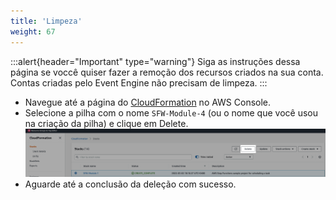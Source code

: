 ```yaml
---
title: 'Limpeza'
weight: 67
---
```


:::alert{header="Important" type="warning"}
Siga as instruções dessa página se voccê quiser fazer a remoção dos recursos criados na sua conta. Contas criadas pelo Event Engine não precisam de limpeza.
:::

- Navegue até a página do [CloudFormation](https://console.aws.amazon.com/cloudformation/home) no AWS Console.
- Selecione a pilha com o nome `SFW-Module-4` (ou o nome que você usou na criação da pilha) e clique em Delete.
  ![CloudFormation delete](/static/img/setup/setup-cloudformation-delete.png)
- Aguarde até a conclusão da deleção com sucesso.
